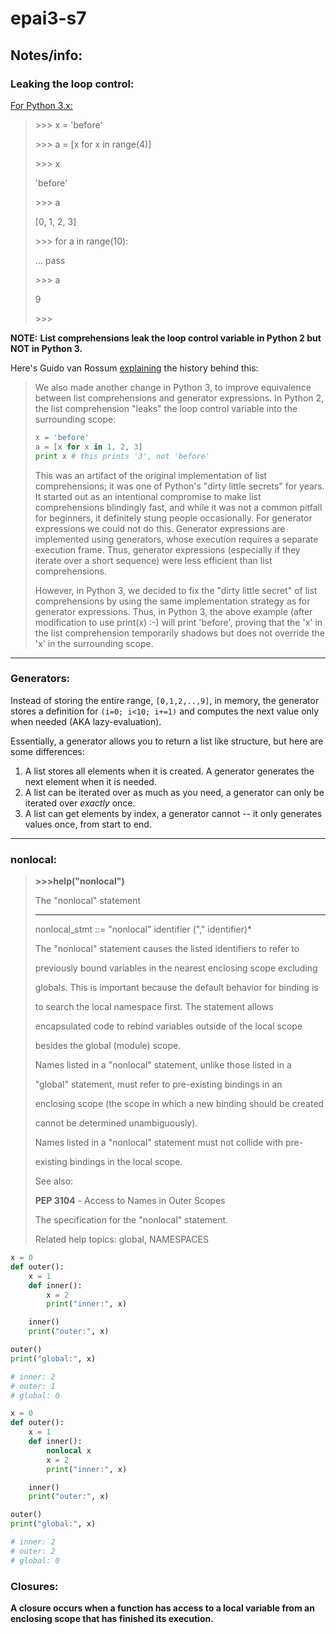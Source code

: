 # epai3-s7

## Notes/info:


### Leaking the loop control:

<u>For Python 3.x:</u>

>
>
>\>>> x = 'before'
>
>\>>> a = [x for x in range(4)]
>
>\>>> x
>
>'before'
>
>\>>> a
>
>[0, 1, 2, 3]
>
>\>>> for a in range(10):
>
>...        pass
>
>\>>> a
>
>9
>
>\>>>


**NOTE:** **List comprehensions leak the loop control variable in Python 2 but NOT in Python 3.**


Here's Guido van Rossum [explaining](http://python-history.blogspot.com/2010/06/from-list-comprehensions-to-generator.html) the history behind this:

> We also made another change in Python 3, to improve equivalence between list comprehensions and generator expressions. In Python 2, the list comprehension "leaks" the loop control variable into the surrounding scope:
>
> ```py
> x = 'before'
> a = [x for x in 1, 2, 3]
> print x # this prints '3', not 'before'
> ```
>
> This was an artifact of the original implementation of list comprehensions; it was one of Python's "dirty little secrets" for years. It started out as an intentional compromise to make list comprehensions blindingly fast, and while it was not a common pitfall for beginners, it definitely stung people occasionally. For generator expressions we could not do this. Generator expressions are implemented using generators, whose execution requires a separate execution frame. Thus, generator expressions (especially if they iterate over a short sequence) were less efficient than list comprehensions.
>
> However, in Python 3, we decided to fix the "dirty little secret" of list comprehensions by using the same implementation strategy as for generator expressions. Thus, in Python 3, the above example (after modification to use print(x) :-) will print 'before', proving that the 'x' in the list comprehension temporarily shadows but does not override the 'x' in the surrounding scope.



-----------


### Generators:

Instead of storing the entire range, `[0,1,2,..,9]`, in memory, the generator stores a definition for `(i=0; i<10; i+=1)` and computes the next value only when needed (AKA lazy-evaluation).

Essentially, a generator allows you to return a list like structure, but here are some differences:

1. A list stores all elements when it is created. A generator generates the next element when it is needed.
2. A list can be iterated over as much as you need, a generator can only be iterated over *exactly* once.
3. A list can get elements by index, a generator cannot -- it only generates values once, from start to end.


----------

### nonlocal:

> **>>>help("nonlocal")**
>
> The "nonlocal" statement
>
> ************************
>
> 
>
>   nonlocal_stmt ::= "nonlocal" identifier ("," identifier)*
>
> 
>
> The "nonlocal" statement causes the listed identifiers to refer to
>
> previously bound variables in the nearest enclosing scope excluding
>
> globals. This is important because the default behavior for binding is
>
> to search the local namespace first. The statement allows
>
> encapsulated code to rebind variables outside of the local scope
>
> besides the global (module) scope.
>
> 
>
> Names listed in a "nonlocal" statement, unlike those listed in a
>
> "global" statement, must refer to pre-existing bindings in an
>
> enclosing scope (the scope in which a new binding should be created
>
> cannot be determined unambiguously).
>
> 
>
> Names listed in a "nonlocal" statement must not collide with pre-
>
> existing bindings in the local scope.
>
> 
>
> See also:
>
> 
>
>  **PEP 3104** - Access to Names in Outer Scopes
>
>    The specification for the "nonlocal" statement.
>
> 
>
> Related help topics: global, NAMESPACES



```python
x = 0
def outer():
    x = 1
    def inner():
        x = 2
        print("inner:", x)

    inner()
    print("outer:", x)

outer()
print("global:", x)

# inner: 2
# outer: 1
# global: 0
```



```python
x = 0
def outer():
    x = 1
    def inner():
        nonlocal x
        x = 2
        print("inner:", x)

    inner()
    print("outer:", x)

outer()
print("global:", x)

# inner: 2
# outer: 2
# global: 0
```



### Closures:

**A closure occurs when a function has access to a local variable from an enclosing scope that has finished its execution.**


